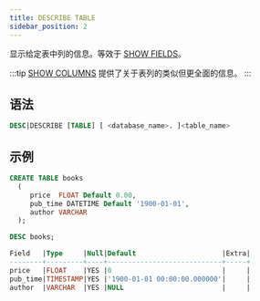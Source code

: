 ```yaml
---
title: DESCRIBE TABLE
sidebar_position: 2
---
```


显示给定表中列的信息。等效于 [SHOW FIELDS](show-fields.md)。

:::tip
[SHOW COLUMNS](show-full-columns.md) 提供了关于表列的类似但更全面的信息。
:::

## 语法

```sql
DESC|DESCRIBE [TABLE] [ <database_name>. ]<table_name>
```

## 示例

```sql
CREATE TABLE books
  (
     price  FLOAT Default 0.00,
     pub_time DATETIME Default '1900-01-01',
     author VARCHAR
  );

DESC books; 

Field   |Type     |Null|Default                     |Extra|
--------+---------+----+----------------------------+-----+
price   |FLOAT    |YES |0                           |     |
pub_time|TIMESTAMP|YES |'1900-01-01 00:00:00.000000'|     |
author  |VARCHAR  |YES |NULL                        |     |
```